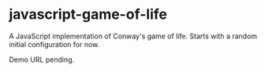 javascript-game-of-life
=======================

A JavaScript implementation of Conway's game of life. Starts with a random initial configuration for now.

Demo URL pending.
